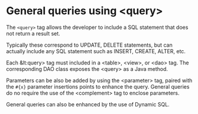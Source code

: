# General queries using &lt;query>

The `<query>` tag allows the developer to include a SQL statement that does not return a result set.

Typically these correspond to UPDATE, DELETE statements, but can actually include any SQL statement such as INSERT, CREATE, ALTER, etc.

Each &lt:query> tag must included in a &lt;table>, &lt;view>, or &lt;dao> tag. The corresponding DAO class exposes the &lt;query> as a Java method.

Parameters can be also be added by using the &lt;parameter> tag, paired with the `#{x}` parameter insertions points to enhance the query. General queries do no require the use of the &lt;complement> tag to enclose parameters.

General queries can also be enhanced by the use of Dynamic SQL.
 